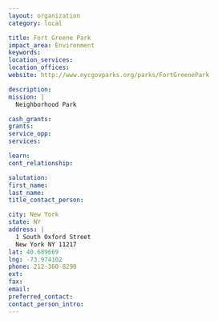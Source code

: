 ```yaml
---
layout: organization
category: local

title: Fort Greene Park
impact_area: Environment
keywords: 
location_services: 
location_offices: 
website: http://www.nycgovparks.org/parks/FortGreenePark

description: 
mission: |
  Neighborhood Park

cash_grants: 
grants: 
service_opp: 
services: 

learn: 
cont_relationship: 

salutation: 
first_name: 
last_name: 
title_contact_person: 

city: New York
state: NY
address: |
  1 South Oxford Street  
  New York NY 11217
lat: 40.689669
lng: -73.974102
phone: 212-360-8290
ext: 
fax: 
email: 
preferred_contact: 
contact_person_intro: 
---
```

